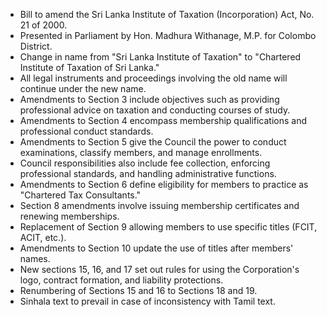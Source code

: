 - Bill to amend the Sri Lanka Institute of Taxation (Incorporation) Act, No. 21 of 2000.
- Presented in Parliament by Hon. Madhura Withanage, M.P. for Colombo District.
- Change in name from "Sri Lanka Institute of Taxation" to "Chartered Institute of Taxation of Sri Lanka."
- All legal instruments and proceedings involving the old name will continue under the new name.
- Amendments to Section 3 include objectives such as providing professional advice on taxation and conducting courses of study.
- Amendments to Section 4 encompass membership qualifications and professional conduct standards.
- Amendments to Section 5 give the Council the power to conduct examinations, classify members, and manage enrollments.
- Council responsibilities also include fee collection, enforcing professional standards, and handling administrative functions.
- Amendments to Section 6 define eligibility for members to practice as "Chartered Tax Consultants."
- Section 8 amendments involve issuing membership certificates and renewing memberships.
- Replacement of Section 9 allowing members to use specific titles (FCIT, ACIT, etc.).
- Amendments to Section 10 update the use of titles after members' names.
- New sections 15, 16, and 17 set out rules for using the Corporation's logo, contract formation, and liability protections.
- Renumbering of Sections 15 and 16 to Sections 18 and 19.
- Sinhala text to prevail in case of inconsistency with Tamil text.